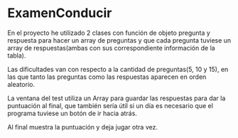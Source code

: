 # ExamenConducir
En el proyecto he utilizado 2 clases con función de objeto pregunta y respuesta para hacer un array de preguntas y que cada pregunta tuviese un array de respuestas(ambas con sus correspondiente información de la tabla).

Las dificultades van con respecto a la cantidad de preguntas(5, 10 y 15), en las que tanto las preguntas como las respuestas aparecen en orden aleatorio.

La ventana del test utiliza un Array para guardar las respuestas para dar la puntuación al final, que también sería útil si un día es necesario que el programa tuviese un botón de ir hacia atrás.

Al final muestra la puntuación y deja jugar otra vez.